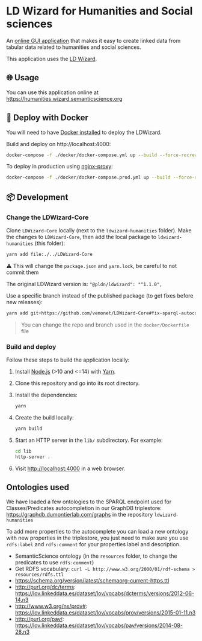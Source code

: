 # LD Wizard for Humanities and Social sciences

An [online GUI application](https://ldwizard.netwerkdigitaalerfgoed.nl) that makes it easy to create linked data from tabular data
related to humanities and social sciences.

This application uses the [LD Wizard](https://github.com/netwerk-digitaal-erfgoed/LDWizard).

## 🌐 Usage

You can use this application online at https://humanities.wizard.semanticscience.org

## 🐳 Deploy with Docker

You will need to have [Docker installed](https://docs.docker.com/get-docker/) to deploy the LDWizard.

Build and deploy on http://localhost:4000:

```bash
docker-compose -f ./docker/docker-compose.yml up --build --force-recreate
```

To deploy in production using [nginx-proxy](https://github.com/nginx-proxy/nginx-proxy):

```bash
docker-compose -f ./docker/docker-compose.prod.yml up --build --force-recreate
```

## 📦️ Development

### Change the LDWizard-Core

Clone `LDWizard-Core` locally (next to the `ldwizard-humanities` folder). Make the changes to `LDWizard-Core`, then add the local package to `ldwizard-humanities` (this folder):

```bash
yarn add file:./../LDWizard-Core
```

⚠️ This will change the `package.json` and `yarn.lock`, be careful to not commit them

The original LDWizard version is: `"@pldn/ldwizard": "^1.1.0",`

Use a specific branch instead of the published package (to get fixes before new releases):

```bash
yarn add git+https://github.com/vemonet/LDWizard-Core#fix-sparql-autocomplete
```

> You can change the repo and branch used in the `docker/Dockerfile` file

### Build and deploy

Follow these steps to build the application locally:

1. Install [Node.js](https://nodejs.org) (>10 and <=14) with [Yarn](https://yarnpkg.com).

2. Clone this repository and go into its root directory.

3. Install the dependencies:

   ```sh
   yarn
   ```

4. Create the build locally:

   ```sh
   yarn build
   ```

5. Start an HTTP server in the `lib/` subdirectory.  For example:

   ```sh
   cd lib
   http-server .
   ```

6. Visit <http://localhost:4000> in a web browser.

## Ontologies used

We have loaded a few ontologies to the SPARQL endpoint used for Classes/Predicates autocompletion in our GraphDB triplestore: https://graphdb.dumontierlab.com/graphs in the repository `ldwizard-humanities`

To add more properties to the autocomplete you can load a new ontology with new properties in the triplestore, you just need to make sure you use `rdfs:label` and `rdfs:comment` for your properties label and description.

* SemanticScience ontology (in the `resources` folder, to change the predicates to use `rdfs:comment`)
* Get RDFS vocabulary: `curl -L http://www.w3.org/2000/01/rdf-schema > resources/rdfs.ttl`
* https://schema.org/version/latest/schemaorg-current-https.ttl
* http://purl.org/dc/terms: https://lov.linkeddata.es/dataset/lov/vocabs/dcterms/versions/2012-06-14.n3
* http://www.w3.org/ns/prov#: https://lov.linkeddata.es/dataset/lov/vocabs/prov/versions/2015-01-11.n3
* http://purl.org/pav/: https://lov.linkeddata.es/dataset/lov/vocabs/pav/versions/2014-08-28.n3
